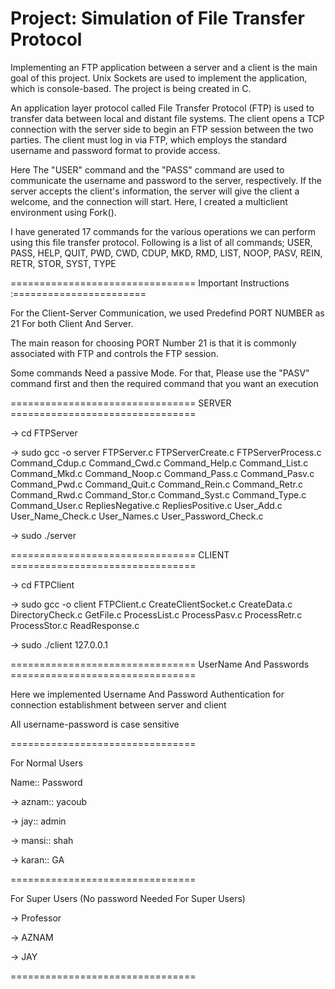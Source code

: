 # Project: Simulation of File Transfer Protocol

Implementing an FTP application between a server and a client is the main goal of this project. Unix Sockets are used to implement the application, which is console-based. The project is being created in C.

An application layer protocol called File Transfer Protocol (FTP) is used to transfer data between local and distant file systems. The client opens a TCP connection with the server side to begin an FTP session between the two parties. The client must log in via FTP, which employs the standard username and password format to provide access. 

Here The "USER" command and the "PASS" command are used to communicate the username and password to the server, respectively. If the server accepts the client's information, the server will give the client a welcome, and the connection will start. Here, I created a multiclient environment using Fork().

I have generated 17 commands for the various operations we can perform using this file transfer protocol. Following is a list of all commands;
USER, PASS, HELP, QUIT, PWD, CWD, CDUP, MKD, RMD, LIST, NOOP, PASV, REIN, RETR, STOR, SYST, TYPE

================================ Important Instructions :=======================

For the Client-Server Communication, we used Predefind PORT NUMBER as 21 For both Client And Server. 

The main reason for choosing PORT Number 21 is that it is commonly associated with FTP and controls the FTP session. 

Some commands Need a passive Mode. For that, Please use the "PASV" command first and then the required command that you want an execution

================================ SERVER ================================

-> cd FTPServer

-> sudo gcc -o server FTPServer.c FTPServerCreate.c FTPServerProcess.c Command_Cdup.c Command_Cwd.c Command_Help.c Command_List.c Command_Mkd.c Command_Noop.c Command_Pass.c Command_Pasv.c Command_Pwd.c Command_Quit.c Command_Rein.c Command_Retr.c Command_Rwd.c Command_Stor.c Command_Syst.c Command_Type.c Command_User.c RepliesNegative.c RepliesPositive.c User_Add.c User_Name_Check.c User_Names.c User_Password_Check.c

-> sudo ./server

================================ CLIENT ================================

-> cd FTPClient

-> sudo gcc -o client FTPClient.c CreateClientSocket.c CreateData.c DirectoryCheck.c GetFile.c ProcessList.c ProcessPasv.c ProcessRetr.c ProcessStor.c ReadResponse.c

-> sudo ./client 127.0.0.1

================================ UserName And Passwords ================================


Here we implemented Username And Password Authentication for connection establishment between server and client

All username-password is case sensitive

				
================================

For Normal Users
				
Name:: 					Password
				

->  aznam::				  yacoub

->  jay::			          admin

->  mansi::				  shah

->  karan::			          GA
				
================================		
				
For Super Users (No password Needed For Super Users)
						
-> Professor

-> AZNAM
        
-> JAY
						
================================
